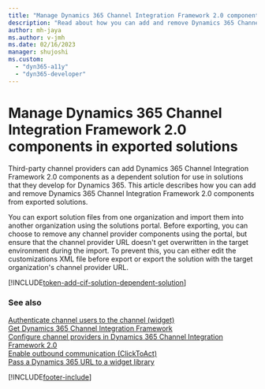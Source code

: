 ```yaml
---
title: "Manage Dynamics 365 Channel Integration Framework 2.0 components | MicrosoftDocs"
description: "Read about how you can add and remove Dynamics 365 Channel Integration Framework 2.0 components."
author: mh-jaya
ms.author: v-jmh
ms.date: 02/16/2023
manager: shujoshi
ms.custom: 
  - "dyn365-a11y"
  - "dyn365-developer"
---
```


# Manage Dynamics 365 Channel Integration Framework 2.0 components in exported solutions

Third-party channel providers can add Dynamics 365 Channel Integration Framework 2.0 components as a dependent solution for use in solutions that they develop for Dynamics 365. This article describes how you can add and remove Dynamics 365 Channel Integration Framework 2.0 components from exported solutions.

You can export solution files from one organization and import them into another organization using the solutions portal. Before exporting, you can choose to remove any channel provider components using the portal, but ensure that the channel provider URL doesn't get overwritten in the target environment during the import. To prevent this, you can either edit the customizations XML file before export or export the solution with the target organization's channel provider URL.

[!INCLUDE[token-add-cif-solution-dependent-solution](../shared/token-add-cif-solution-dependent-solution.md)]

### See also

[Authenticate channel users to the channel (widget)](authenticate-channel-users.md)  
[Get Dynamics 365 Channel Integration Framework](get-channel-integration-framework.md)  
[Configure channel providers in Dynamics 365 Channel Integration Framework 2.0](configure-channel-provider-app-profile-manager.md)  
[Enable outbound communication (ClickToAct)](enable-outbound-communication-clicktoact.md)  
[Pass a Dynamics 365 URL to a widget library](pass-url-widget-library.md)  


[!INCLUDE[footer-include](../../../includes/footer-banner.md)]
